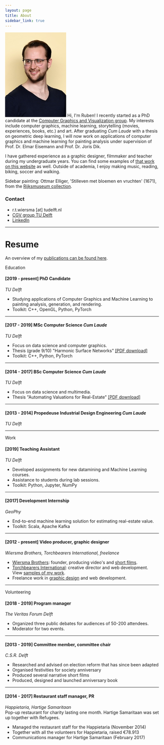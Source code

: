 ```yaml
---
layout: page
title: About
sidebar_link: true
---
```

![Ruben >](/assets/img/profielfoto.jpg)
Hi, I'm Ruben! I recently started as a PhD candidate at the [Computer Graphics and Visualization group](http://graphics.tudelft.nl). My interests include computer graphics, machine learning, storytelling (movies, experiences, books, etc.) and art. After graduating _Cum Laude_ with a thesis on geometric deep learning, I will now work on applications of computer graphics and machine learning for painting analysis under supervision of Prof. Dr. Elmar Eisemann and Prof. Dr. Joris Dik.

I have gathered experience as a graphic designer, filmmaker and teacher during my undergraduate years. You can find some examples of [that work on this website](/category/creative-portfolio.html) as well. Outside of academia, I enjoy making music, reading, biking, soccer and walking.

Sidebar painting: Ottmar Elliger, 'Stilleven met bloemen en vruchten' (1671), from the [Rijksmuseum collection](https://www.rijksmuseum.nl/nl/zoeken/objecten?q=stilleven+met+vruchten&p=3&ps=12&st=Objects&ii=3#/SK-A-794,27).

### Contact
- r.t.wiersma [at] tudelft.nl
- [CGV group TU Delft](http://graphics.tudelft.nl/ruben-wiersma)
- [LinkedIn](https://www.linkedin.com/in/rubenwiersma)

<hr/>

# Resume

An overview of my [publications can be found here](/category/publications.html).

<span class="post-type">Education</span>

#### [2019 - present] PhD Candidate
_TU Delft_
- Studying applications of Computer Graphics and Machine Learning to painting analysis, generation, and rendering.
- Toolkit: C++, OpenGL, Python, PyTorch

<hr />

#### [2017 - 2019] MSc Computer Science _Cum Laude_
_TU Delft_
- Focus on data science and computer graphics.
- Thesis (grade 9/10) "Harmonic Surface Networks" [[PDF download]](https://repository.tudelft.nl/islandora/object/uuid:931ee653-eb26-40c2-8f54-9c5835fd6fba/datastream/OBJ/download)
- Toolkit: C++, Python, PyTorch

<hr />

#### [2014 - 2017] BSc Computer Science _Cum Laude_
_TU Delft_
- Focus on data science and multimedia.
- Thesis "Automating Valuations for Real-Estate" [[PDF download]](https://repository.tudelft.nl/islandora/object/uuid:d2a020e3-07b3-42c8-a926-0e0e2f7ed6f0/datastream/OBJ/download)

<hr />

#### [2013 - 2014] Propedeuse Industrial Design Engineering _Cum Laude_
_TU Delft_

<hr />

<span class="post-type">Work</span>

#### [2019] Teaching Assistant
_TU Delft_
- Developed assignments for new datamining and Machine Learning courses.
- Assistance to students during lab sessions.
- Toolkit: Python, Jupyter, NumPy

<hr />

#### [2017] Development Internship
_GeoPhy_
- End-to-end machine learning solution for estimating real-estate value.
- Toolkit: Scala, Apache Kafka

<hr />

#### [2012 - present] Video producer, graphic designer
_Wiersma Brothers, Torchbearers International, freelance_
- [Wiersma Brothers](http://wiersmabros.nl): founder, producing video's and [short films](/tags.html#film).
- [Torchbearers International](https://torchbearers.org): creative director and web development. View [samples of my work](/creative%20portfolio/2018/09/01/Torchbearers-International.html).
- Freelance work in [graphic design](/tags.html#graphic-design) and web development.

<hr/>

<span class="post-type">Volunteering</span>

#### [2018 - 2019] Program manager
_The Veritas Forum Delft_
- Organized three public debates for audiences of 50-200 attendees.
- Moderator for two events.

<hr/>

#### [2013 - 2019] Committee member, committee chair
_C.S.R. Delft_
- Researched and advised on election reform that has since been adapted
- Organised festivities for society anniversary
- Produced several narrative short films
- Produced, designed and launched anniversary book

<hr/>

#### [2014 - 2017] Restaurant staff manager, PR
_Happietaria, Hartige Samaritaan_<br />
Pop-up restaurant for charity lasting one month. Hartige Samaritaan was set up together with Refugees.
- Managed the restaurant staff for the Happietaria (November 2014)
- Together with all the volunteers for Happietaria, raised €78.913
- Communications manager for Hartige Samaritaan (February 2017)
